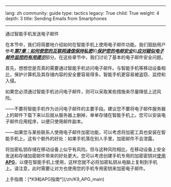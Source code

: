 

---

lang: zh
community: guide
type: tactics
legacy: True
child: True
weight: 4
depth: 3
title: Sending Emails from Smartphones

---

通过智能手机发送电子邮件

在本节中，我们将简要地介绍如何在智能手机上使用电子邮件功能。我们鼓励用户参考[***第7章：如何使您的互联网通信保持私密***](/zh/chapter-7)的[***保护您的电邮安全***](/zh/chapter_7_1)和[***应对疑似电子邮件监控的有用提示***](/zh/chapter_7_2)部分。在这些章节中，我们讨论了基本的电子邮件安全问题。

首先，想想您是否真的需要通过智能手机访问电子邮件。与智能手机等移动设备相比，保护计算机及其存储内容的安全要容易得多。智能手机更容易被盗窃、监控和入侵。

如果您必须通过智能手机访问电子邮件，则可以采取某些措施来尽量降低上述风险。

——不要将智能手机作为访问电子邮件的主要手段。建议您不要将电子邮件服务器上的邮件下载下来以后就从服务器上删掉，单单存储在智能手机上。您可以安装电子邮件应用程序，以便只使用邮件副本。

——如果您与某些联系人使用电子邮件加密功能，可以考虑将加密工具也安装在智能手机上。这有个额外的好处：如果手机落在别人手里，加密邮件不会泄露。

将加密私钥存储在移动设备上似乎有风险。但与这种风险相比，在移动设备上安全发送和存储加密邮件带来的好处更大。您可以考虑创建手机专用的加密密钥对[使用**APG**](/zh/APG_main)，以便在智能手机上使用，这样您就不必将加密私钥从电脑上复制到手机上。请注意，此时需要让对方也使用您的手机专用密钥来加密电子邮件。

<div class=getstarted markdown=1>
上手指南：[*K9和APG指南*](/zh/K9_APG_main)
</div>


